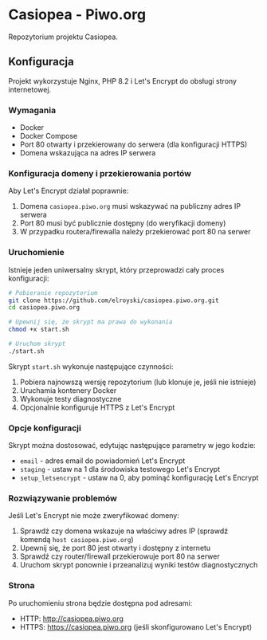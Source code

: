 # Casiopea - Piwo.org

Repozytorium projektu Casiopea.

## Konfiguracja

Projekt wykorzystuje Nginx, PHP 8.2 i Let's Encrypt do obsługi strony internetowej.

### Wymagania

- Docker
- Docker Compose
- Port 80 otwarty i przekierowany do serwera (dla konfiguracji HTTPS)
- Domena wskazująca na adres IP serwera

### Konfiguracja domeny i przekierowania portów

Aby Let's Encrypt działał poprawnie:

1. Domena `casiopea.piwo.org` musi wskazywać na publiczny adres IP serwera
2. Port 80 musi być publicznie dostępny (do weryfikacji domeny)
3. W przypadku routera/firewalla należy przekierować port 80 na serwer

### Uruchomienie

Istnieje jeden uniwersalny skrypt, który przeprowadzi cały proces konfiguracji:

```bash
# Pobieranie repozytorium
git clone https://github.com/elroyski/casiopea.piwo.org.git
cd casiopea.piwo.org

# Upewnij się, że skrypt ma prawa do wykonania
chmod +x start.sh

# Uruchom skrypt
./start.sh
```

Skrypt `start.sh` wykonuje następujące czynności:
1. Pobiera najnowszą wersję repozytorium (lub klonuje je, jeśli nie istnieje)
2. Uruchamia kontenery Docker
3. Wykonuje testy diagnostyczne
4. Opcjonalnie konfiguruje HTTPS z Let's Encrypt

### Opcje konfiguracji

Skrypt można dostosować, edytując następujące parametry w jego kodzie:
- `email` - adres email do powiadomień Let's Encrypt
- `staging` - ustaw na 1 dla środowiska testowego Let's Encrypt
- `setup_letsencrypt` - ustaw na 0, aby pominąć konfigurację Let's Encrypt

### Rozwiązywanie problemów

Jeśli Let's Encrypt nie może zweryfikować domeny:

1. Sprawdź czy domena wskazuje na właściwy adres IP (sprawdź komendą `host casiopea.piwo.org`)
2. Upewnij się, że port 80 jest otwarty i dostępny z internetu
3. Sprawdź czy router/firewall przekierowuje port 80 na serwer
4. Uruchom skrypt ponownie i przeanalizuj wyniki testów diagnostycznych

### Strona

Po uruchomieniu strona będzie dostępna pod adresami:
- HTTP: http://casiopea.piwo.org
- HTTPS: https://casiopea.piwo.org (jeśli skonfigurowano Let's Encrypt) 